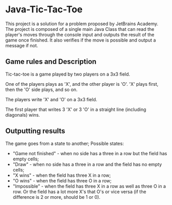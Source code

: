 # Java-Tic-Tac-Toe

This project is a solution for a problem proposed by JetBrains Academy.
The project is composed of a single main Java Class that can read the player's moves through the console input and
outputs the result of the game once finished.
It also verifies if the move is possible and output a message if not.

## Game rules and Description

Tic-tac-toe is a game played by two players on a 3x3 field.

One of the players plays as 'X', and the other player is 'O'. 'X' plays first, then the 'O' side plays, and so on.

The players write 'X' and 'O' on a 3x3 field.

The first player that writes 3 'X' or 3 'O' in a straight line (including diagonals) wins.

## Outputting results

The game goes from a state to another; Possible states:

- "Game not finished" - when no side has a three in a row but the field has empty cells;
- "Draw" - when no side has a three in a row and the field has no empty cells;
- "X wins" - when the field has three X in a row;
- "O wins" - when the field has three O in a row;
- "Impossible" - when the field has three X in a row as well as three O in a row. Or the field has a lot more X's that O's or vice versa (if the difference is 2 or more, should be 1 or 0).
